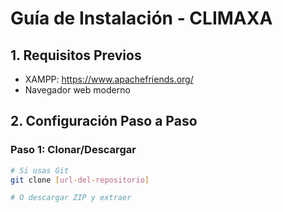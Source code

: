 # Guía de Instalación - CLIMAXA

## 1. Requisitos Previos
- XAMPP: https://www.apachefriends.org/
- Navegador web moderno

## 2. Configuración Paso a Paso

### Paso 1: Clonar/Descargar
```bash
# Si usas Git
git clone [url-del-repositorio]

# O descargar ZIP y extraer